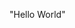 <!DOCTYPE html>
<html lang="en">

<head>
    <meta charset="UTF-8">
    <meta http-equiv="X-UA-Compatible" content="IE=edge">
    <meta name="viewport" content="width=device-width, initial-scale=1.0">
    <title>Vidya</title>
</head>

<body>
  <p>"Hello World"</p>
  </body>
  </html?
